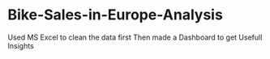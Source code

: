 # Bike-Sales-in-Europe-Analysis
Used MS Excel to clean the data first 
Then made a Dashboard to get Usefull Insights
